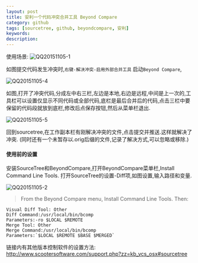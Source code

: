 ```yaml
---
layout: post
title: 安利一个代码冲突合并工具 Beyond Compare
category: github
tags: [sourcetree, github, beyondcompare, 安利]
keywords:
description:
---
```



使用场景:
![QQ20151105-1](http://i.imgur.com/74C7LVV.png)


如图提交代码发生冲突时,`右键-解决冲突-启用外部合并工具` 启动`Beyond Compare`,

![QQ20151105-4](http://i.imgur.com/x1xPuWq.png)


如图,打开了冲突代码,分成左中右三栏,左边是本地,右边是远程,中间是上一次的,工具栏可以设置仅显示不同代码或全部代码,底栏是最后合并后的代码,点击三栏中要保留的代码段就放到底栏,修改后点保存按钮,然后从菜单栏退出.

![QQ20151105-5](http://i.imgur.com/iD2Ma3l.png)


回到sourcetree,在工作副本栏有刚解决冲突的文件,点击提交并推送.这样就解决了冲突.
(同时还有一个未暂存以.orig后缀的文件,记录了解决方式,可以忽略或移除.)



#### 使用前的设置
安装SourceTree和BeyondCompare,打开BeyondCompare菜单栏,Install Command Line Tools.
打开SourceTree的设置-Diff项,如图设置,输入路径和变量.

![QQ20151105-2](http://i.imgur.com/0Ii02Ss.png)



>From the Beyond Compare menu, Install Command Line Tools.  Then:

    Visual Diff Tool: Other
    Diff Command:/usr/local/bin/bcomp
    Parameters:-ro $LOCAL $REMOTE
    Merge Tool: Other
    Merge Command:/usr/local/bin/bcomp
    Parameters:`$LOCAL $REMOTE $BASE $MERGED`


链接内有其他版本控制软件的设置方法:
<http://www.scootersoftware.com/support.php?zz=kb_vcs_osx#sourcetree>
